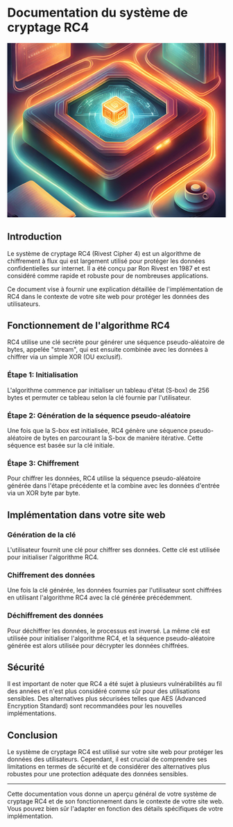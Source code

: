 # Documentation du système de cryptage RC4

![image documentation cryptographie](./img/doc_crypto_img.png)

## Introduction

Le système de cryptage RC4 (Rivest Cipher 4) est un algorithme de chiffrement à flux qui est largement utilisé pour 
protéger les données confidentielles sur internet. Il a été conçu par Ron Rivest en 1987 et est considéré comme rapide 
et robuste pour de nombreuses applications.

Ce document vise à fournir une explication détaillée de l'implémentation de RC4 dans le contexte de votre site web pour 
protéger les données des utilisateurs.

## Fonctionnement de l'algorithme RC4

RC4 utilise une clé secrète pour générer une séquence pseudo-aléatoire de bytes, appelée "stream", qui est ensuite 
combinée avec les données à chiffrer via un simple XOR (OU exclusif).

### Étape 1: Initialisation

L'algorithme commence par initialiser un tableau d'état (S-box) de 256 bytes et permuter ce tableau selon la clé fournie
par l'utilisateur.

### Étape 2: Génération de la séquence pseudo-aléatoire

Une fois que la S-box est initialisée, RC4 génère une séquence pseudo-aléatoire de bytes en parcourant la S-box de 
manière itérative. Cette séquence est basée sur la clé initiale.

### Étape 3: Chiffrement

Pour chiffrer les données, RC4 utilise la séquence pseudo-aléatoire générée dans l'étape précédente et la combine avec 
les données d'entrée via un XOR byte par byte.

## Implémentation dans votre site web

### Génération de la clé

L'utilisateur fournit une clé pour chiffrer ses données. Cette clé est utilisée pour initialiser l'algorithme RC4.

### Chiffrement des données

Une fois la clé générée, les données fournies par l'utilisateur sont chiffrées en utilisant l'algorithme RC4 avec la 
clé générée précédemment.

### Déchiffrement des données

Pour déchiffrer les données, le processus est inversé. La même clé est utilisée pour initialiser l'algorithme RC4, et la
séquence pseudo-aléatoire générée est alors utilisée pour décrypter les données chiffrées.

## Sécurité

Il est important de noter que RC4 a été sujet à plusieurs vulnérabilités au fil des années et n'est plus considéré comme
sûr pour des utilisations sensibles. Des alternatives plus sécurisées telles que AES (Advanced Encryption Standard) sont
recommandées pour les nouvelles implémentations.

## Conclusion

Le système de cryptage RC4 est utilisé sur votre site web pour protéger les données des utilisateurs. Cependant, il est
crucial de comprendre ses limitations en termes de sécurité et de considérer des alternatives plus robustes pour une 
protection adéquate des données sensibles.

---

Cette documentation vous donne un aperçu général de votre système de cryptage RC4 et de son fonctionnement dans le 
contexte de votre site web. Vous pouvez bien sûr l'adapter en fonction des détails spécifiques de votre implémentation.